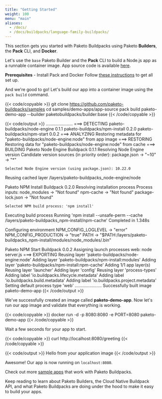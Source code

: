 ```yaml
---
title: "Getting Started"
weight: 100
menu: "main"
aliases:
  - /docs/
  - /docs/buildpacks/language-family-buildpacks/
---
```


This section gets you started with Paketo Buildpacks using Paketo **Builders**, the **Pack** CLI, and **Docker**.

Let's use the `base` Paketo Builder and the **Pack** CLI to build a Node.js app
as a runnable container image. App source code is available
[here](https://github.com/paketo-buildpacks/samples/tree/main/demo-apps/app-source).

**Prerequisites** - Install Pack and Docker
Follow [these instructions](https://buildpacks.io/docs/install-pack/) to get all set up.

And we're good to go! Let's build our app into a container image using the `pack build` command.

{{< code/copyable >}}
git clone https://github.com/paketo-buildpacks/samples
cd samples/demo-apps/app-source
pack build paketo-demo-app --builder paketobuildpacks/builder:base
{{< /code/copyable >}}

{{< code/output >}}
......................
===> DETECTING
paketo-buildpacks/node-engine 0.1.1
paketo-buildpacks/npm-install 0.2.0
paketo-buildpacks/npm-start   0.0.2
===> ANALYZING
Restoring metadata for "paketo-buildpacks/node-engine:node" from app image
===> RESTORING
Restoring data for "paketo-buildpacks/node-engine:node" from cache
===> BUILDING
Paketo Node Engine Buildpack 0.1.1
  Resolving Node Engine version
    Candidate version sources (in priority order):
      package.json -> "~10"
      <unknown>    -> "*"

    Selected Node Engine version (using package.json): 10.22.0

  Reusing cached layer /layers/paketo-buildpacks_node-engine/node

Paketo NPM Install Buildpack 0.2.0
  Resolving installation process
    Process inputs:
      node_modules      -> "Not found"
      npm-cache         -> "Not found"
      package-lock.json -> "Not found"

    Selected NPM build process: 'npm install'

  Executing build process
    Running 'npm install --unsafe-perm --cache /layers/paketo-buildpacks_npm-install/npm-cache'
      Completed in 1.348s

  Configuring environment
    NPM_CONFIG_LOGLEVEL   -> "error"
    NPM_CONFIG_PRODUCTION -> "true"
    PATH                  -> "$PATH:/layers/paketo-buildpacks_npm-install/modules/node_modules/.bin"

Paketo NPM Start Buildpack 0.0.2
  Assigning launch processes
    web: node server.js
===> EXPORTING
Reusing layer 'paketo-buildpacks/node-engine:node'
Adding layer 'paketo-buildpacks/npm-install:modules'
Adding layer 'paketo-buildpacks/npm-install:npm-cache'
Adding 1/1 app layer(s)
Reusing layer 'launcher'
Adding layer 'config'
Reusing layer 'process-types'
Adding label 'io.buildpacks.lifecycle.metadata'
Adding label 'io.buildpacks.build.metadata'
Adding label 'io.buildpacks.project.metadata'
Setting default process type 'web'
......................
Successfully built image paketo-demo-app
{{< /code/output >}}

We've successfully created an image called **paketo-demo-app**. Now let's run our app image and validate that everything is working.

{{< code/copyable >}}
docker run -d -p 8080:8080 -e PORT=8080 paketo-demo-app
{{< /code/copyable >}}

Wait a few seconds for your app to start.

{{< code/copyable >}}
curl http://localhost:8080/greeting
{{< /code/copyable >}}

{{< code/output >}}
Hello from your application image
{{< /code/output >}}

Awesome! Our app is now running on `localhost:8080`.

Check out more [sample apps](https://github.com/paketo-buildpacks/samples) that work with Paketo Buildpacks.

Keep reading to learn about Paketo Builders, the Cloud Native Buildpack API, and what Paketo Buildpacks are doing under the hood to make it easy to build your apps.
